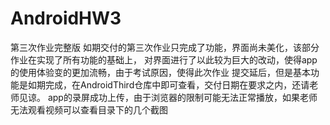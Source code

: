 # AndroidHW3
第三次作业完整版
如期交付的第三次作业只完成了功能，界面尚未美化，该部分作业在实现了所有功能的基础上，
对界面进行了以此较为巨大的改动，使得app的使用体验变的更加流畅，由于考试原因，使得此次作业
提交延后，但是基本功能是如期完成，在AndroidThird仓库中即可查看，交付日期在要求之内，还请老师见谅。
app的录屏成功上传，由于浏览器的限制可能无法正常播放，如果老师无法观看视频可以查看目录下的几个截图

